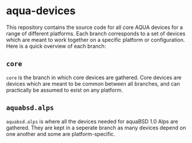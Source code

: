 # aqua-devices

This repository contains the source code for all core AQUA devices for a range of different platforms.
Each branch corresponds to a set of devices which are meant to work together on a specific platform or configuration.
Here is a quick overview of each branch:

## `core`

`core` is the branch in which core devices are gathered.
Core devices are devices which are meant to be common between all branches, and can practically be assumed to exist on any platform.

## `aquabsd.alps`

`aquabsd.alps` is where all the devices needed for aquaBSD 1.0 Alps are gathered.
They are kept in a seperate branch as many devices depend on one another and some are platform-specific.
